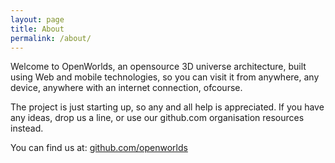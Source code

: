 ```yaml
---
layout: page
title: About
permalink: /about/
---
```


Welcome to OpenWorlds, an opensource 3D universe architecture, built using Web and mobile technologies, so you can visit it from anywhere, any device, anywhere with an internet connection, ofcourse.

The project is just starting up, so any and all help is appreciated. If you have any ideas, drop us a line, or use our github.com organisation resources instead.

You can find us at: [github.com/openworlds](https://github.com/openworlds)
